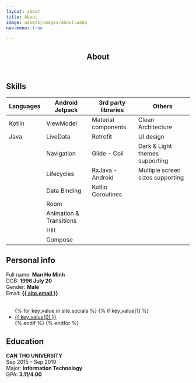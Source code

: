 ```yaml
---
layout: about
title: About
image: assets/images/about.webp
nav-menu: true

---
```


<!-- Main -->
<div id="main" class="alt">

<!-- One -->
<section id="one">
	<div class="inner">
		<header class="major">
			<h1>About</h1>
		</header>

<!-- Elements -->
<h2 id="elements">Skills</h2>
<div class="row 200%">
	<div class="9u 12u$(medium)">

<div class="table-wrapper">
	<table>
		<thead>
			<tr>
				<th>Languages</th>
				<th>Android Jetpack</th>
				<th>3rd party libraries</th>
				<th>Others</th>
			</tr>
		</thead>
		<tbody>
			<tr>
				<td>Kotlin</td>
				<td>ViewModel</td>
				<td>Material components</td>
				<td>Clean Architecture</td>
			</tr>
			<tr>
				<td>Java</td>
				<td>LiveData</td>
				<td>Retrofit</td>
				<td>UI design</td>
			</tr>
			<tr>
				<td></td>
				<td>Navigation</td>
				<td>Glide - Coil</td>
				<td>Dark & Light themes supporting</td>
			</tr>
			<tr>
				<td></td>
				<td>Lifecycles</td>
				<td>RxJava - Android</td>
				<td>Multiple screen sizes supporting</td>
			</tr>
			<tr>
				<td></td>
				<td>Data Binding</td>
				<td>Kotlin Coroutines</td>
				<td></td>
			</tr>
            <tr>
				<td></td>
				<td>Room</td>
				<td></td>
				<td></td>
			</tr>
            <tr>
				<td></td>
				<td>Animation & Transitions</td>
				<td></td>
				<td></td>
			</tr>
            <tr>
				<td></td>
				<td>Hilt</td>
				<td></td>
				<td></td>
			</tr>
            <tr>
				<td></td>
				<td>Compose</td>
				<td></td>
				<td></td>
			</tr>
		</tbody>
	</table>
</div>

</div>
<div class="3u 12u$(medium)">

<h2>Personal info</h2>
Full name: <b>Man Ho Minh</b> <br/>
DOB: <b>1996 July 20</b> <br/>
Gender: <b>Male</b> <br/>
Email: <b><a href="mailto:{{ site.email }}">{{ site.email }}</a></b> <br/>

<br/>

<ul class="icons">
    {% for key_value in site.socials %}
        {% if key_value[1] %}
            <li>
                <a href="{{ key_value[1] }}" class="icon alt fa-{{ key_value[0] | downcase }}" target="_blank" rel="noopener noreferrer" aria-label="{{ key_value[0] }}">
                    <span class="label">{{ key_value[0] }}</span>
                </a>
            </li>
        {% endif %}
    {% endfor %}
</ul>

<h2>Education</h2>
<b>CAN THO UNIVERSITY</b> <br/>
Sep 2015 – Sep 2019 <br/>
Major: <b>Information Technology</b> <br/>
GPA: <b>3.11/4.00</b> <br/>

</div>
</div>

</div>
</section>

</div>

